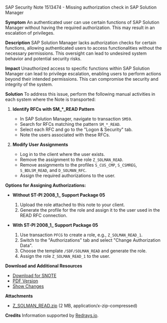 SAP Security Note 1513474 - Missing authorization check in SAP Solution Manager

**Symptom**
An authenticated user can use certain functions of SAP Solution Manager without having the required authorization. This may result in an escalation of privileges.

**Description**
SAP Solution Manager lacks authorization checks for certain functions, allowing authenticated users to access functionalities without the necessary permissions. This oversight can lead to undesired system behavior and potential security risks.

**Impact**
Unauthorized access to specific functions within SAP Solution Manager can lead to privilege escalation, enabling users to perform actions beyond their intended permissions. This can compromise the security and integrity of the system.

**Solution**
To address this issue, perform the following manual activities in each system where the Note is transported:

1. **Identify RFCs with SM_*_READ Pattern**
   - In SAP Solution Manager, navigate to transaction `SM59`.
   - Search for RFCs matching the pattern `SM_*_READ`.
   - Select each RFC and go to the "Logon & Security" tab.
   - Note the users associated with these RFCs.

2. **Modify User Assignments**
   - Log in to the client where the user exists.
   - Remove the assignment to the role `Z_SOLMAN_READ`.
   - Remove assignments to the profiles `S_CUS_CMP`, `S_CSMREG`, `S_BDLSM_READ`, and `D_SOLMAN_RFC`.
   - Assign the required authorizations to the user.

**Options for Assigning Authorizations:**

- **Without ST-PI 2008_1_<Release> Support Package 05**
  1. Upload the role attached to this note to your client.
  2. Generate the profile for the role and assign it to the user used in the READ RFC connection.

- **With ST-PI 2008_1_<Release> Support Package 05**
  1. Use transaction `PFCG` to create a role, e.g., `Z_SOLMAN_READ_1`.
  2. Switch to the "Authorizations" tab and select "Change Authorization Data".
  3. Choose the template `/SDF/SOLMAN_READ` and generate the role.
  4. Assign the role `Z_SOLMAN_READ_1` to the user.

**Download and Additional Resources**
- [Download for SNOTE](https://notesdownloads.sap.com/note/0040000008969322017)
- [PDF Version](https://me.sap.com/sap/support/sfm/notes/print/0001513474?language=en-US&token=42373BD166F2AAA3FF699CF4AEB47B87)
- [Show Changes](https://me.sap.com/notesLatestChanges/0001513474/E/diff)

**Attachments**
- [Z_SOLMAN_READ.zip](https://userapps.support.sap.com/sap/support/sapnotes/public/services/attachment.htm?iv_key=012003146900000419582010&iv_version=0006&iv_guid=A3C4337D1419DA40AF12820100EF9264) (2 MB, application/x-zip-compressed)

**Credits**
Information supported by [Redrays.io](https://redrays.io).